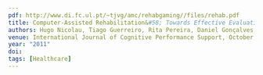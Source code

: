 ```yaml
---
pdf: http://www.di.fc.ul.pt/~tjvg/amc/rehabgaming//files/rehab.pdf
title: Computer-Assisted Rehabilitation&#58; Towards Effective Evaluation
authors: Hugo Nicolau, Tiago Guerreiro, Rita Pereira, Daniel Gonçalves, Joaquim Jorge
venue: International Journal of Cognitive Performance Support, October, 2011
year: "2011"
doi: 
tags: [Healthcare]
---
```

